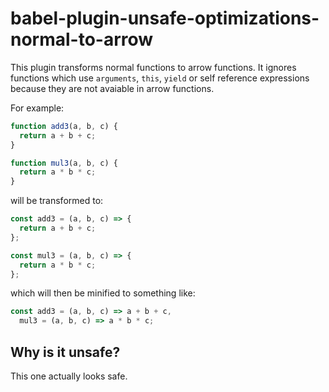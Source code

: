 # babel-plugin-unsafe-optimizations-normal-to-arrow

This plugin transforms normal functions to arrow functions. It ignores functions which use
`arguments`, `this`, `yield` or self reference expressions because they are not avaiable in arrow
functions.

For example:

```js
function add3(a, b, c) {
  return a + b + c;
}

function mul3(a, b, c) {
  return a * b * c;
}
```

will be transformed to:

```js
const add3 = (a, b, c) => {
  return a + b + c;
};

const mul3 = (a, b, c) => {
  return a * b * c;
};
```

which will then be minified to something like:

```js
const add3 = (a, b, c) => a + b + c,
  mul3 = (a, b, c) => a * b * c;
```

## Why is it unsafe?

This one actually looks safe.
